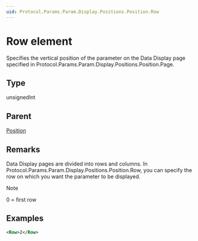 ```yaml
---
uid: Protocol.Params.Param.Display.Positions.Position.Row
---
```


# Row element

Specifies the vertical position of the parameter on the Data Display page specified in Protocol.Params.Param.Display.Positions.Position.Page.

## Type

unsignedInt

## Parent

[Position](xref:Protocol.Params.Param.Display.Positions.Position)

## Remarks

Data Display pages are divided into rows and columns. In Protocol.Params.Param.Display.Positions.Position.Row, you can specify the row on which you want the parameter to be displayed.

> [!NOTE]
> 0 = first row

## Examples

```xml
<Row>2</Row>
```

